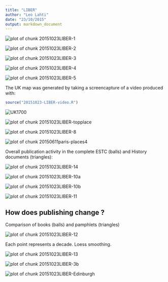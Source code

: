 ```yaml
---
title: "LIBER"
author: "Leo Lahti"
date: "23/10/2015"
output: markdown_document
---
```







![plot of chunk 20151023LIBER-1](figure/20151023LIBER-1-1.png) 

![plot of chunk 20151023LIBER-2](figure/20151023LIBER-2-1.png) 


![plot of chunk 20151023LIBER-3](figure/20151023LIBER-3-1.png) 


![plot of chunk 20151023LIBER-4](figure/20151023LIBER-4-1.png) 


![plot of chunk 20151023LIBER-5](figure/20151023LIBER-5-1.png) 


The UK map was generated by taking a screencapture of a video produced with:


```r
source("20151023-LIBER-video.R")
```

![UK1700](uk1700.png)


![plot of chunk 20151023LIBER-topplace](figure/20151023LIBER-topplace-1.png) 



![plot of chunk 20151023LIBER-8](figure/20151023LIBER-8-1.png) 





![plot of chunk 20150611paris-places4](figure/20150611paris-places4-1.png) 




Overall publication activity in the complete ESTC (balls) and History documents (triangles):

![plot of chunk 20151023LIBER-14](figure/20151023LIBER-14-1.png) 


![plot of chunk 20151023LIBER-10a](figure/20151023LIBER-10a-1.png) 

![plot of chunk 20151023LIBER-10b](figure/20151023LIBER-10b-1.png) 


![plot of chunk 20151023LIBER-11](figure/20151023LIBER-11-1.png) 

## How does publishing change ?

Comparison of books (balls) and pamphlets (triangles)

![plot of chunk 20151023LIBER-12](figure/20151023LIBER-12-1.png) 

Each point represents a decade. Loess smoothing.

![plot of chunk 20151023LIBER-13](figure/20151023LIBER-13-1.png) 


![plot of chunk 20151023LIBER-3b](figure/20151023LIBER-3b-1.png) 


![plot of chunk 20151023LIBER-Edinburgh](figure/20151023LIBER-Edinburgh-1.png) 

